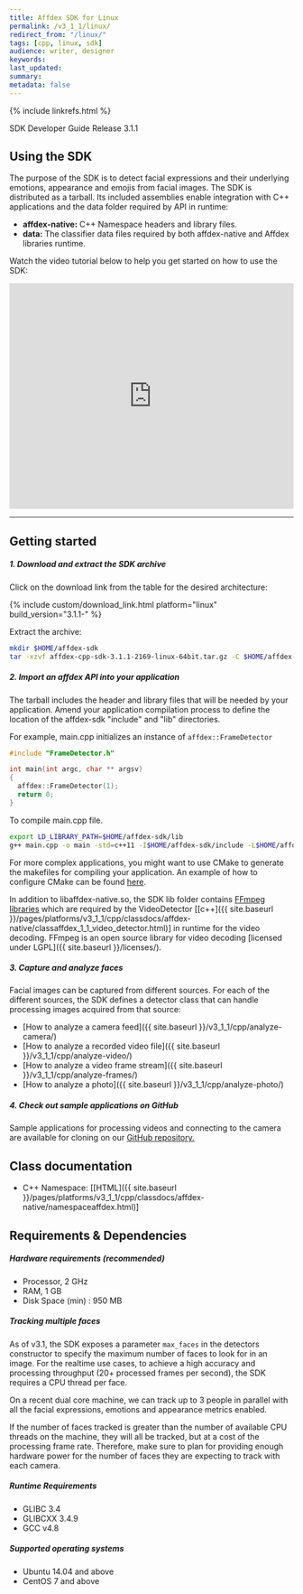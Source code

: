 ```yaml
---
title: Affdex SDK for Linux
permalink: /v3_1_1/linux/
redirect_from: "/linux/"
tags: [cpp, linux, sdk]
audience: writer, designer
keywords:
last_updated:
summary:
metadata: false
---
```

{% include linkrefs.html %}

SDK Developer Guide Release 3.1.1

## Using the SDK

The purpose of the SDK is to detect facial expressions and their underlying emotions, appearance and emojis from facial images. The SDK is distributed as a tarball. Its included assemblies enable integration with C++ applications and the data folder required by API in runtime:

* **affdex-native:** C++ Namespace headers and library files.
* **data:** The classifier data files required by both affdex-native and Affdex libraries runtime.

Watch the video tutorial below to help you get started on how to use the SDK:
<iframe width="100%" height="400px" src="https://www.youtube.com/embed/8tSx3xlWNnc" frameborder="0" allowfullscreen></iframe>

***

## Getting started

##### 1. Download and extract the SDK archive

Click on the download link from the table for the desired architecture:

{% include custom/download_link.html platform="linux" build_version="3.1.1-" %}

Extract the archive:

```bash
mkdir $HOME/affdex-sdk
tar -xzvf affdex-cpp-sdk-3.1.1-2169-linux-64bit.tar.gz -C $HOME/affdex-sdk
```

##### 2. Import an affdex API into your application

The tarball includes the header and library files that will be needed by your application. Amend your application compilation process to define the location of the affdex-sdk "include" and "lib" directories.

For example, main.cpp initializes an instance of ```affdex::FrameDetector```

```cpp
#include "FrameDetector.h"

int main(int argc, char ** argsv)
{
  affdex::FrameDetector(1);
  return 0;
}
```

To compile main.cpp file.

```bash
export LD_LIBRARY_PATH=$HOME/affdex-sdk/lib
g++ main.cpp -o main -std=c++11 -I$HOME/affdex-sdk/include -L$HOME/affdex-sdk/lib -l affdex-native

```

For more complex applications, you might want to use CMake to generate the makefiles for compiling your application. An example of how to configure CMake can be found [here](https://github.com/Affectiva/win-sdk-samples/blob/master/CMakeLists.txt#L99).

In addition to libaffdex-native.so, the SDK lib folder contains [FFmpeg libraries](https://www.ffmpeg.org/) which are required by the VideoDetector [[c++]({{ site.baseurl }}/pages/platforms/v3_1_1/cpp/classdocs/affdex-native/classaffdex_1_1_video_detector.html)] in runtime for the video decoding. FFmpeg is an open source library for video decoding [licensed under LGPL]({{ site.baseurl }}/licenses/).

##### 3. Capture and analyze faces

Facial images can be captured from different sources. For each of the different sources, the SDK defines a detector class that can handle processing images acquired from that source:

* [How to analyze a camera feed]({{ site.baseurl }}/v3_1_1/cpp/analyze-camera/)
* [How to analyze a recorded video file]({{ site.baseurl }}/v3_1_1/cpp/analyze-video/)
* [How to analyze a video frame stream]({{ site.baseurl }}/v3_1_1/cpp/analyze-frames/)
* [How to analyze a photo]({{ site.baseurl }}/v3_1_1/cpp/analyze-photo/)

##### 4. Check out sample applications on GitHub
Sample applications for processing videos and connecting to the camera are available for cloning on our [GitHub repository.](http://github.com/Affectiva/cpp-sdk-samples)

## Class documentation
* C++ Namespace: [[HTML]({{ site.baseurl }}/pages/platforms/v3_1_1/cpp/classdocs/affdex-native/namespaceaffdex.html)]

## Requirements & Dependencies

##### Hardware requirements (recommended)

*	Processor, 2 GHz
*	RAM, 1 GB
*	Disk Space (min) : 950 MB

##### Tracking multiple faces
As of v3.1, the SDK exposes a parameter `max_faces` in the detectors constructor to specify the maximum number of faces to look for in an image. For the realtime use cases, to achieve a high accuracy and processing throughput (20+ processed frames per second), the SDK requires a CPU thread per face.

On a recent dual core machine, we can track up to 3 people in parallel with all the facial expressions, emotions and appearance metrics enabled.

If the number of faces tracked is greater than the number of available CPU threads on the machine, they will all be tracked, but at a cost of the processing frame rate. Therefore, make sure to plan for providing enough hardware power for the number of faces they are expecting to track with each camera.

##### Runtime Requirements

*	GLIBC 3.4
* GLIBCXX 3.4.9
* GCC v4.8

##### Supported operating systems

*	Ubuntu 14.04 and above
* CentOS 7 and above
